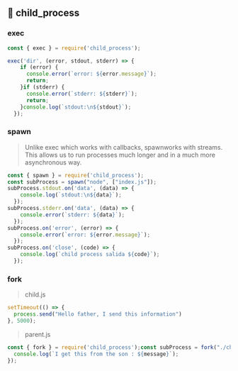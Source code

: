 ## 🐤 child_process
### exec
```js
const { exec } = require('child_process');

exec('dir', (error, stdout, stderr) => {  
    if (error) {
      console.error(`error: ${error.message}`);
      return;
    }if (stderr) {
      console.error(`stderr: ${stderr}`);
      return;
    }console.log(`stdout:\n${stdout}`);
  });
```
### spawn 
> Unlike exec which works with callbacks, spawnworks with streams. This allows us to run processes much longer and in a much more asynchronous way.
```js
const { spawn } = require('child_process');
const subProcess = spawn("node", ["index.js"]);
subProcess.stdout.on('data', (data) => {
    console.log(`stdout:\n${data}`);
  });
subProcess.stderr.on('data', (data) => {
    console.error(`stderr: ${data}`);
  });
subProcess.on('error', (error) => {
    console.error(`error: ${error.message}`);
  });
subProcess.on('close', (code) => {
    console.log(`child process salida ${code}`);
  });
```
### fork
> child.js
```js
setTimeout(() => {
  process.send("Hello father, I send this information")
}, 5000);
```
> parent.js
```js
const { fork } = require('child_process');const subProcess = fork("./child.js");subProcess.on('message', (message) => {
  console.log(`I get this from the son : ${message}`);
});
```

